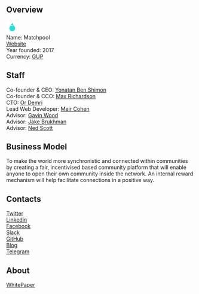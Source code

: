 ## Overview
![logo](../projects/logo/matchpool.png)  
Name: Matchpool  
[Website](https://matchpool.co/)  
Year founded: 2017  
Currency: [GUP](https://coinmarketcap.com/currencies/guppy/)  
## Staff
Co-founder & CEO: [Yonatan Ben Shimon](../people/yonatan_ben_shimon.md)  
Co-founder & CCO: [Max Richardson](../people/max_richardson.md)  
CTO: [Or Demri](../people/or_demri.md)  
Lead Web Developer: [Meir Cohen](../people/meir_cohen.md)  
Advisor: [Gavin Wood](../people/gavin_wood.md)  
Advisor: [Jake Brukhman](../people/jake_brukhman.md)  
Advisor: [Ned Scott](../people/ned_scott.md)
## Business Model
To make the world more synchronistic and connected within communities by creating a fair, incentivised based community platform that will enable anyone to open their own community inside the network. An internal reward mechanism will help facilitate connections in a positive way.
## Contacts  
[Twitter](https://twitter.com/matchpool)  
[Linkedin](https://www.linkedin.com/company/11044252/)  
[Facebook](https://www.facebook.com/matchpoolhq)  
[Slack](https://matchpool.signup.team/)  
[GitHub](https://github.com/matchpool)  
[Blog](https://medium.com/@matchpool)  
[Telegram](https://t.me/matchpool)
## About  
[WhitePaper](https://matchpool.co/wp-content/uploads/2016/12/Matchpool_Whitepaper_140117.pdf)  
